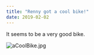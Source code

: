 ```yaml
---
title: "Renny got a cool bike!"
date: 2019-02-02
---
```


It seems to be a very good bike.

![aCoolBike.jpg](/github-pages-with-jekyll/bridgeClub.jpg)
